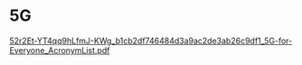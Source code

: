 # 5G

[52r2Et-YT4qq9hLfmJ-KWg_b1cb2df746484d3a9ac2de3ab26c9df1_5G-for-Everyone_AcronymList.pdf](https://github.com/KRIISHSHARMA/5G/files/13198436/52r2Et-YT4qq9hLfmJ-KWg_b1cb2df746484d3a9ac2de3ab26c9df1_5G-for-Everyone_AcronymList.pdf)
